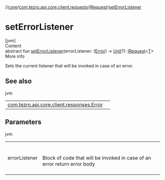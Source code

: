//[core](../../../index.md)/[com.tezro.api.core.client.requests](../index.md)/[IRequest](index.md)/[setErrorListener](set-error-listener.md)



# setErrorListener  
[jvm]  
Content  
abstract fun [setErrorListener](set-error-listener.md)(errorListener: ([Error](../../com.tezro.api.core.client.responses/-error/index.md)) -> [Unit](https://kotlinlang.org/api/latest/jvm/stdlib/kotlin/-unit/index.html)?): [IRequest](index.md)<[T](index.md)>  
More info  


Sets the current listener that will be invoked in case of an error.



## See also  
  
jvm  
  
| | |
|---|---|
| <a name="com.tezro.api.core.client.requests/IRequest/setErrorListener/#kotlin.Function1[com.tezro.api.core.client.responses.Error,kotlin.Unit]?/PointingToDeclaration/"></a>[com.tezro.api.core.client.responses.Error](../../com.tezro.api.core.client.responses/-error/index.md)| <a name="com.tezro.api.core.client.requests/IRequest/setErrorListener/#kotlin.Function1[com.tezro.api.core.client.responses.Error,kotlin.Unit]?/PointingToDeclaration/"></a>|
  


## Parameters  
  
jvm  
  
| | |
|---|---|
| <a name="com.tezro.api.core.client.requests/IRequest/setErrorListener/#kotlin.Function1[com.tezro.api.core.client.responses.Error,kotlin.Unit]?/PointingToDeclaration/"></a>errorListener| <a name="com.tezro.api.core.client.requests/IRequest/setErrorListener/#kotlin.Function1[com.tezro.api.core.client.responses.Error,kotlin.Unit]?/PointingToDeclaration/"></a><br><br>Block of code that will be invoked in case of an error return error body<br><br>|
  
  



